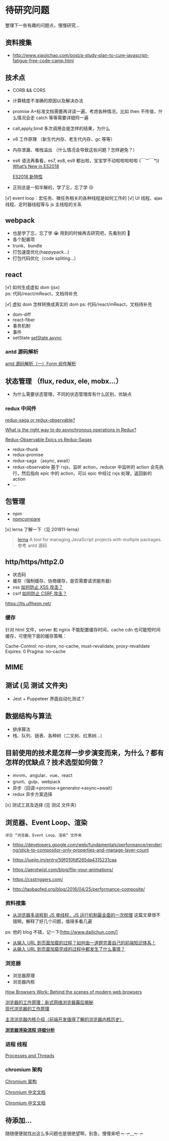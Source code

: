 # 待研究问题

整理下一些有趣的问题点，慢慢研究...

## 资料搜集

- http://www.xiaojichao.com/post/a-study-plan-to-cure-javascript-fatigue-free-code-camp.html

## 技术点

- CORB && CORS
- 计算精度不准确的原因以及解决办法
- promise A+标准文档需要再详读一遍，考虑各种情况，比如 then 不传值，什么情况会走 catch 等等需要详细捋一遍
- call,apply,bind 多次调用会是怎样的结果，为什么
- v8 工作原理 （新生代内存、老生代内存、gc 等等）
- 内存泄漏、堆栈溢出 （什么情况会导致这些问题？怎样避免？）
- es6 语法再看看，es7, es8, es9 都出啦，宝宝学不动啦啦啦啦啦 \(￣︶￣\*\)) [What’s New in ES2018](https://www.sitepoint.com/es2018-whats-new/)

  [ES2018 新特性](https://www.imooc.com/article/37899)

- 正则总是一知半解的，学了忘，忘了学 😒

[√] event loop：宏任务、微任务相关的各种线程是如何工作的
[√] UI 线程、ajax 线程、定时器线程等与 js 主线程的关系

## webpack

- 也是学了忘，忘了学 😭 用到的时候再去研究吧，先看别的 🤭
- 各个配置项
- trunk、bundle
- 打包速度优化(happypack...)
- 打包代码优化（code spliting...）

## react

[√] 如何生成虚拟 dom (jsx)  
ps: 代码/react/mReact，文档待补充

[√] 虚拟 dom 怎样转换成真实的 dom
ps: 代码/react/mReact，文档待补充

- dom-diff
- react-fiber
- 事务机制
- 事件
- setState [setState async](https://github.com/facebook/react/issues/11527)

### antd 源码解析

[antd 源码解析（一）Form 组件解析](https://segmentfault.com/a/1190000014447696)

## 状态管理 （flux, redux, ele, mobx...）

- 为什么需要状态管理，不同的状态管理库有什么区别，优缺点

### redux 中间件

[redux-saga or redux-observable?](https://www.reddit.com/r/reactjs/comments/7yhhnx/reduxsaga_or_reduxobservable/)

[What is the right way to do asynchronous operations in Redux?](https://decembersoft.com/posts/what-is-the-right-way-to-do-asynchronous-operations-in-redux/)

[Redux-Observable Epics vs Redux-Sagas](https://shift.infinite.red/redux-observable-epics-vs-redux-sagas-8e53610c0eda)

- redux-thunk
- redux-promise
- redux-saga （async, await）
- redux-observable 基于 rxjs，监听 action，reducer 中监听的 action 会先执行，然后指向 epic 中的 action，可以 epic 中经过 rxjs 处理，返回新的 action
- ...

## 包管理

- npm
- [npmcompare](https://npmcompare.com/)

[x] lerna 了解一下（见 201811-lerna）

> [lerna](https://github.com/lerna/lerna)
> A tool for managing JavaScript projects with multiple packages.
> 参考 antd 源码

## http/https/http2.0

- 状态码
- 缓存（强制缓存、协商缓存，是否需要请求服务器）
- xss [如何防止 XSS 攻击？](https://segmentfault.com/a/1190000016551188)
- csrf [如何防止 CSRF 攻击？](https://segmentfault.com/a/1190000016659945)

https://tls.ulfheim.net/

### 缓存

针对 html 文件，server 和 nginx 不能配置缓存时间，cache cdn 也可能短时间缓存，可使用下面的缓存策略：

Cache-Control: no-store, no-cache, must-revalidate, proxy-revalidate
Expires: 0
Pragma: no-cache

## MIME

## 测试 (见 测试 文件夹)

- Jest + Puppeteer 界面自动化测试？

## 数据结构与算法

- 排序算法
- 栈、队列、链表、各种树（二叉树、红黑树...）

## 目前使用的技术是怎样一步步演变而来，为什么？都有怎样的优缺点？技术选型如何做？

- mvvm、angular、vue、react
- grunt、gulp、webpack
- 异步（回调->promise->generator->async+await）
- redux 异步方案选择

[x] 测试工具及选择 (见 测试 文件夹)

## 浏览器、Event Loop、渲染

    详见 “浏览器、Event Loop、渲染” 文件夹

- https://developers.google.com/web/fundamentals/performance/rendering/stick-to-compositor-only-properties-and-manage-layer-count
- https://juejin.im/entry/59f010fdf265da4315231caa
- https://aerotwist.com/blog/flip-your-animations/
- https://csstriggers.com/

- http://taobaofed.org/blog/2016/04/25/performance-composite/

### 资料搜集

- [从浏览器多进程到 JS 单线程，JS 运行机制最全面的一次梳理](https://segmentfault.com/a/1190000012925872)
  这篇文章很不错啊，解释了好几个问题，值得多看几遍

ps: 他的 blog 不错，记一下[http://www.dailichun.com/]

- [从输入 URL 到页面加载的过程？如何由一道题完善自己的前端知识体系！](http://www.dailichun.com/2018/03/12/whenyouenteraurl.html)
- [从输入 URL 到页面加载完成的过程中都发生了什么事情？](http://fex.baidu.com/blog/2014/05/what-happen/)

### 浏览器

- 浏览器原理
- 浏览器内核

[How Browsers Work: Behind the scenes of modern web browsers](https://www.html5rocks.com/en/tutorials/internals/howbrowserswork/)

[浏览器的工作原理：新式网络浏览器幕后揭秘](https://www.html5rocks.com/zh/tutorials/internals/howbrowserswork/)  
[现代浏览器的工作原理](https://juejin.im/entry/5b2f6dc9f265da596a367cb2)

[主流浏览器内核介绍（前端开发值得了解的浏览器内核历史）](http://chuquan.me/2018/01/21/browser-architecture-overview/)

**[浏览器渲染流程 详细分析](https://juejin.im/entry/59f010fdf265da4315231caa)**

### 进程 线程

[Processes and Threads](http://www.qnx.com/developers/docs/6.4.1/neutrino/getting_started/s1_procs.html)

### chromium 架构

[Chromium 架构](https://www.chromium.org/developers/design-documents)

[Chromium 中文文档](https://github.com/ahangchen/Chromium_doc_zh)

[Chromium 中文文档](https://ahangchen.gitbooks.io/chromium_doc_zh/content/zh/)

## 待添加...

随随便便就找出这么多问题也是很绝望啊，别急，慢慢来吧 ┭┮﹏┭┮
